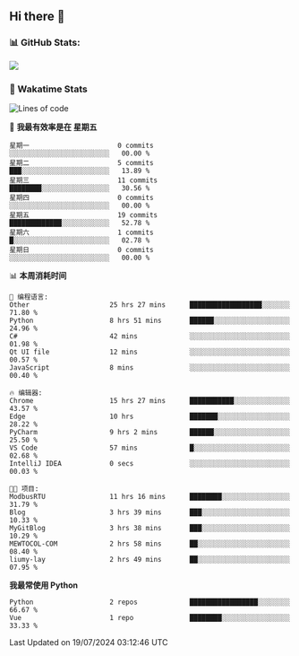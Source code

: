 ## Hi there 👋
### 📊 GitHub Stats:
<p href="https://github.com/anuraghazra/github-readme-stats">
<img align="left" src="https://github-readme-stats.vercel.app/api?username=liumy-lay&show_icons=true&title_color=ffffff&icon_color=ffffff&text_color=ffffff&bg_color=D80835&hide_title=true" />
</p>
<br clear="left"/>

### 🚀 Wakatime Stats
<!--START_SECTION:waka-->
![Lines of code](https://img.shields.io/badge/%E4%BB%8E%E3%80%8CHello%20World%E3%80%8D%E8%B5%B7%E6%88%91%E5%B7%B2%E7%BB%8F%E5%86%99%E4%BA%86-0%20%E8%A1%8C%E4%BB%A3%E7%A0%81-red)

📅 **我最有效率是在 星期五** 

```text
星期一                      0 commits           ░░░░░░░░░░░░░░░░░░░░░░░░░   00.00 % 
星期二                      5 commits           ███░░░░░░░░░░░░░░░░░░░░░░   13.89 % 
星期三                      11 commits          ████████░░░░░░░░░░░░░░░░░   30.56 % 
星期四                      0 commits           ░░░░░░░░░░░░░░░░░░░░░░░░░   00.00 % 
星期五                      19 commits          █████████████░░░░░░░░░░░░   52.78 % 
星期六                      1 commits           █░░░░░░░░░░░░░░░░░░░░░░░░   02.78 % 
星期日                      0 commits           ░░░░░░░░░░░░░░░░░░░░░░░░░   00.00 % 
```


📊 **本周消耗时间** 

```text
💬 编程语言: 
Other                    25 hrs 27 mins      ██████████████████░░░░░░░   71.80 % 
Python                   8 hrs 51 mins       ██████░░░░░░░░░░░░░░░░░░░   24.96 % 
C#                       42 mins             ░░░░░░░░░░░░░░░░░░░░░░░░░   01.98 % 
Qt UI file               12 mins             ░░░░░░░░░░░░░░░░░░░░░░░░░   00.57 % 
JavaScript               8 mins              ░░░░░░░░░░░░░░░░░░░░░░░░░   00.40 % 

🔥 编辑器: 
Chrome                   15 hrs 27 mins      ███████████░░░░░░░░░░░░░░   43.57 % 
Edge                     10 hrs              ███████░░░░░░░░░░░░░░░░░░   28.22 % 
PyCharm                  9 hrs 2 mins        ██████░░░░░░░░░░░░░░░░░░░   25.50 % 
VS Code                  57 mins             █░░░░░░░░░░░░░░░░░░░░░░░░   02.68 % 
IntelliJ IDEA            0 secs              ░░░░░░░░░░░░░░░░░░░░░░░░░   00.03 % 

🐱‍💻 项目: 
ModbusRTU                11 hrs 16 mins      ████████░░░░░░░░░░░░░░░░░   31.79 % 
Blog                     3 hrs 39 mins       ███░░░░░░░░░░░░░░░░░░░░░░   10.33 % 
MyGitBlog                3 hrs 38 mins       ███░░░░░░░░░░░░░░░░░░░░░░   10.29 % 
MEWTOCOL-COM             2 hrs 58 mins       ██░░░░░░░░░░░░░░░░░░░░░░░   08.40 % 
liumy-lay                2 hrs 49 mins       ██░░░░░░░░░░░░░░░░░░░░░░░   07.95 % 
```

**我最常使用 Python** 

```text
Python                   2 repos             █████████████████░░░░░░░░   66.67 % 
Vue                      1 repo              ████████░░░░░░░░░░░░░░░░░   33.33 % 
```




 Last Updated on 19/07/2024 03:12:46 UTC
<!--END_SECTION:waka-->
